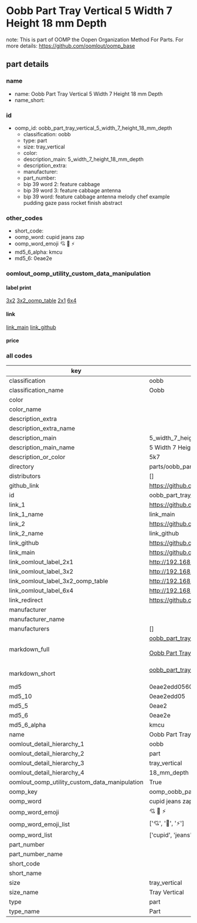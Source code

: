# Oobb Part Tray Vertical 5 Width 7 Height 18 mm Depth  

note: This is part of OOMP the Oopen Organization Method For Parts. For more details: https://github.com/oomlout/oomp_base

##  part details
  







### name
* name: Oobb Part Tray Vertical 5 Width 7 Height 18 mm Depth
* name_short: 
### id
* oomp_id: oobb_part_tray_vertical_5_width_7_height_18_mm_depth
  * classification: oobb
  * type: part
  * size: tray_vertical
  * color: 
  * description_main: 5_width_7_height_18_mm_depth
  * description_extra: 
  * manufacturer: 
  * part_number: 
  * bip 39 word 2: feature cabbage
  * bip 39 word 3: feature cabbage antenna
  * bip 39 word: feature cabbage antenna melody chef example pudding gaze pass rocket finish abstract

### other_codes
* short_code: 
* oomp_word: cupid jeans zap
* oomp_word_emoji :cupid: :jeans: :zap:
* md5_6_alpha: kmcu
* md5_6: 0eae2e






### oomlout_oomp_utility_custom_data_manipulation
#### label print
[3x2](http://192.168.1.245:1112/?label=oomp%20kmcu)
[3x2_oomp_table](http://192.168.1.108:1112/?label=oomp%20kmcu)
[2x1](http://192.168.1.242:1112/?label=oomp%20kmcu)
[6x4](http://192.168.1.55:1112/?label=oomp%20kmcu)    

#### link

[link_main](https://github.com/oomlout/oomlout_oomp_version_1_messy/tree/main/parts/oobb_part_tray_vertical_5_width_7_height_18_mm_depth) [link_github](https://github.com/oomlout/oomlout_oomp_version_1_messy/tree/main/parts/oobb_part_tray_vertical_5_width_7_height_18_mm_depth)                             

#### price







### all codes 
| key | value |  
| --- | --- |  
| classification | oobb |  
| classification_name | Oobb |  
| color |  |  
| color_name |  |  
| description_extra |  |  
| description_extra_name |  |  
| description_main | 5_width_7_height_18_mm_depth |  
| description_main_name | 5 Width 7 Height 18 mm Depth |  
| description_or_color | 5k7 |  
| directory | parts/oobb_part_tray_vertical_5_width_7_height_18_mm_depth |  
| distributors | [] |  
| github_link | https://github.com/oomlout/oomlout_oomp_part_src/tree/main/parts/oobb_part_tray_vertical_5_width_7_height_18_mm_depth |  
| id | oobb_part_tray_vertical_5_width_7_height_18_mm_depth |  
| link_1 | https://github.com/oomlout/oomlout_oomp_version_1_messy/tree/main/parts/oobb_part_tray_vertical_5_width_7_height_18_mm_depth |  
| link_1_name | link_main |  
| link_2 | https://github.com/oomlout/oomlout_oomp_version_1_messy/tree/main/parts/oobb_part_tray_vertical_5_width_7_height_18_mm_depth |  
| link_2_name | link_github |  
| link_github | https://github.com/oomlout/oomlout_oomp_version_1_messy/tree/main/parts/oobb_part_tray_vertical_5_width_7_height_18_mm_depth |  
| link_main | https://github.com/oomlout/oomlout_oomp_version_1_messy/tree/main/parts/oobb_part_tray_vertical_5_width_7_height_18_mm_depth |  
| link_oomlout_label_2x1 | http://192.168.1.242:1112/?label=oomp%20kmcu |  
| link_oomlout_label_3x2 | http://192.168.1.245:1112/?label=oomp%20kmcu |  
| link_oomlout_label_3x2_oomp_table | http://192.168.1.108:1112/?label=oomp%20kmcu |  
| link_oomlout_label_6x4 | http://192.168.1.55:1112/?label=oomp%20kmcu |  
| link_redirect | https://github.com/oomlout/oomlout_oomp_version_1_messy/tree/main/parts/oobb_part_tray_vertical_5_width_7_height_18_mm_depth |  
| manufacturer |  |  
| manufacturer_name |  |  
| manufacturers | [] |  
| markdown_full | [oobb_part_tray_vertical_5_width_7_height_18_mm_depth](none)<br>[](none)<br>[Oobb Part Tray Vertical 5 Width 7 Height 18 Mm Depth](none)<br><br> |  
| markdown_short | [oobb_part_tray_vertical_5_width_7_height_18_mm_depth](none)<br><br> |  
| md5 | 0eae2edd0560b5a53993a8a81387eaa1 |  
| md5_10 | 0eae2edd05 |  
| md5_5 | 0eae2 |  
| md5_6 | 0eae2e |  
| md5_6_alpha | kmcu |  
| name | Oobb Part Tray Vertical 5 Width 7 Height 18 mm Depth |  
| oomlout_detail_hierarchy_1 | oobb |  
| oomlout_detail_hierarchy_2 | part |  
| oomlout_detail_hierarchy_3 | tray_vertical |  
| oomlout_detail_hierarchy_4 | 18_mm_depth |  
| oomlout_oomp_utility_custom_data_manipulation | True |  
| oomp_key | oomp_oobb_part_tray_vertical_5_width_7_height_18_mm_depth |  
| oomp_word | cupid jeans zap |  
| oomp_word_emoji | :cupid: :jeans: :zap: |  
| oomp_word_emoji_list | [':cupid:', ':jeans:', ':zap:'] |  
| oomp_word_list | ['cupid', 'jeans', 'zap'] |  
| part_number |  |  
| part_number_name |  |  
| short_code |  |  
| short_name |  |  
| size | tray_vertical |  
| size_name | Tray Vertical |  
| type | part |  
| type_name | Part |  
